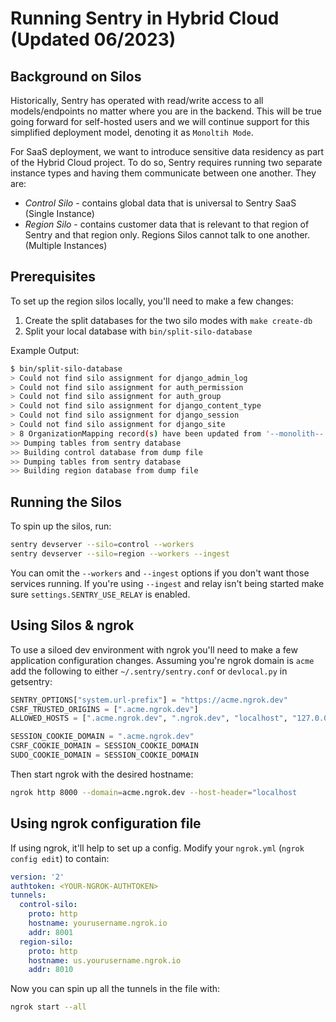 # Running Sentry in Hybrid Cloud (Updated 06/2023)

## Background on Silos

Historically, Sentry has operated with read/write access to all models/endpoints no matter where you are in the backend. This will be true going forward for self-hosted users and we will continue support for this simplified deployment model, denoting it as `Monoltih Mode`.

For SaaS deployment, we want to introduce sensitive data residency as part of the Hybrid Cloud project. To do so, Sentry requires running two separate instance types and having them communicate between one another. They are:

- _Control Silo_ - contains global data that is universal to Sentry SaaS (Single Instance)
- _Region Silo_ - contains customer data that is relevant to that region of Sentry and that region only. Regions Silos cannot talk to one another. (Multiple Instances)

## Prerequisites

To set up the region silos locally, you'll need to make a few changes:

1. Create the split databases for the two silo modes with `make create-db`
2. Split your local database with `bin/split-silo-database`

Example Output:

```sh
$ bin/split-silo-database
> Could not find silo assignment for django_admin_log
> Could not find silo assignment for auth_permission
> Could not find silo assignment for auth_group
> Could not find silo assignment for django_content_type
> Could not find silo assignment for django_session
> Could not find silo assignment for django_site
> 8 OrganizationMapping record(s) have been updated from '--monolith--' to 'us'
>> Dumping tables from sentry database
>> Building control database from dump file
>> Dumping tables from sentry database
>> Building region database from dump file
```

## Running the Silos

To spin up the silos, run:

```sh
sentry devserver --silo=control --workers
sentry devserver --silo=region --workers --ingest
```

You can omit the `--workers` and `--ingest` options if you don't want those services running.
If you're using `--ingest` and relay isn't being started make sure `settings.SENTRY_USE_RELAY` is enabled.

## Using Silos & ngrok

To use a siloed dev environment with ngrok you'll need to make a few application
configuration changes. Assuming you're ngrok domain is `acme` add the following
to either `~/.sentry/sentry.conf` or `devlocal.py` in getsentry:

```python
SENTRY_OPTIONS["system.url-prefix"] = "https://acme.ngrok.dev"
CSRF_TRUSTED_ORIGINS = [".acme.ngrok.dev"]
ALLOWED_HOSTS = [".acme.ngrok.dev", ".ngrok.dev", "localhost", "127.0.0.1"]

SESSION_COOKIE_DOMAIN = ".acme.ngrok.dev"
CSRF_COOKIE_DOMAIN = SESSION_COOKIE_DOMAIN
SUDO_COOKIE_DOMAIN = SESSION_COOKIE_DOMAIN
```

Then start ngrok with the desired hostname:

```bash
ngrok http 8000 --domain=acme.ngrok.dev --host-header="localhost
```

## Using ngrok configuration file

If using ngrok, it'll help to set up a config. Modify your `ngrok.yml` (`ngrok config edit`) to contain:

```yml
version: '2'
authtoken: <YOUR-NGROK-AUTHTOKEN>
tunnels:
  control-silo:
    proto: http
    hostname: yourusername.ngrok.io
    addr: 8001
  region-silo:
    proto: http
    hostname: us.yourusername.ngrok.io
    addr: 8010
```

Now you can spin up all the tunnels in the file with:

```sh
ngrok start --all
```
